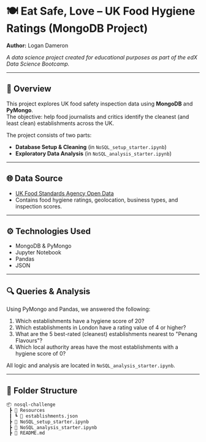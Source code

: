 # 🍽️ Eat Safe, Love – UK Food Hygiene Ratings (MongoDB Project)

**Author:** Logan Dameron

*A data science project created for educational purposes as part of the edX Data Science Bootcamp.*

---

## 🚀 Overview

This project explores UK food safety inspection data using **MongoDB** and **PyMongo**.  
The objective: help food journalists and critics identify the cleanest (and least clean) establishments across the UK.

The project consists of two parts:
- **Database Setup & Cleaning** (in `NoSQL_setup_starter.ipynb`)
- **Exploratory Data Analysis** (in `NoSQL_analysis_starter.ipynb`)

---

## 🌐 Data Source

- [UK Food Standards Agency Open Data](https://ratings.food.gov.uk/open-data/en-GB)
- Contains food hygiene ratings, geolocation, business types, and inspection scores.

---

## ⚙️ Technologies Used

- MongoDB & PyMongo
- Jupyter Notebook
- Pandas
- JSON

---

## 🔍 Queries & Analysis

Using PyMongo and Pandas, we answered the following:

1. Which establishments have a hygiene score of 20?  
2. Which establishments in London have a rating value of 4 or higher?  
3. What are the 5 best-rated (cleanest) establishments nearest to "Penang Flavours"?  
4. Which local authority areas have the most establishments with a hygiene score of 0?

All logic and analysis are located in `NoSQL_analysis_starter.ipynb`.

---

## 📁 Folder Structure

```bash
📦 nosql-challenge
 ┣ 📂 Resources
 ┃ ┗ 📜 establishments.json
 ┣ 📜 NoSQL_setup_starter.ipynb
 ┣ 📜 NoSQL_analysis_starter.ipynb
 ┣ 📜 README.md